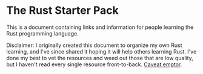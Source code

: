 # The Rust Starter Pack

This is a document containing links and information for people learning the Rust programming language.

Disclaimer: I originally created this document to organize my own Rust learning, and I've since shared it hoping it will help others learning Rust. I've done my best to vet the resources and weed out those that are low quality, but I haven't read every single resource front-to-back. [Caveat emptor](https://en.wikipedia.org/wiki/Caveat_emptor).
